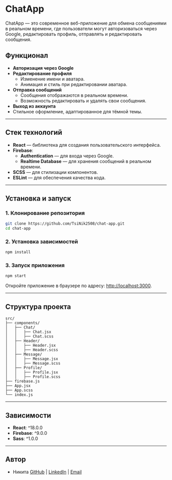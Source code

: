 # ChatApp

ChatApp — это современное веб-приложение для обмена сообщениями в реальном времени, где пользователи могут авторизоваться через Google, редактировать профиль, отправлять и редактировать сообщения.

## Функционал

- **Авторизация через Google**
- **Редактирование профиля**
  - Изменение имени и аватара.
  - Анимация и стиль при редактировании аватара.
- **Отправка сообщений**
  - Сообщения отображаются в реальном времени.
  - Возможность редактировать и удалять свои сообщения.
- **Выход из аккаунта**
- Стильное оформление, адаптированное для тёмной темы.

---

## Стек технологий

- **React** — библиотека для создания пользовательского интерфейса.
- **Firebase**:
  - **Authentication** — для входа через Google.
  - **Realtime Database** — для хранения сообщений в реальном времени.
- **SCSS** — для стилизации компонентов.
- **ESLint** — для обеспечения качества кода.

---

## Установка и запуск

### 1. Клонирование репозитория
```bash
git clone https://github.com/TsiNik2508/chat-app.git
cd chat-app
```

### 2. Установка зависимостей
```bash
npm install
```

### 3. Запуск приложения
```bash
npm start
```

Откройте приложение в браузере по адресу: [http://localhost:3000](http://localhost:3000).

---


## Структура проекта
```
src/
├── components/
│   ├── Chat/
│   │   ├── Chat.jsx
│   │   ├── Chat.scss
│   ├── Header/
│   │   ├── Header.jsx
│   │   ├── Header.scss
│   ├── Message/
│   │   ├── Message.jsx
│   │   ├── Message.scss
│   ├── Profile/
│   │   ├── Profile.jsx
│   │   ├── Profile.scss
├── firebase.js
├── App.jsx
├── App.scss
└── index.js
```

---

## Зависимости
- **React**: ^18.0.0
- **Firebase**: ^9.0.0
- **Sass**: ^1.0.0

---

## Автор
- Никита [GitHub](https://github.com/TsiNik2508) | [LinkedIn](https://www.linkedin.com/in/nikita-tsilosani-5367782b4) | [Email](mailto:nikitaandr2508@gmail.com)
